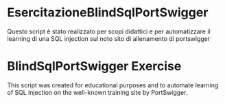 # EsercitazioneBlindSqlPortSwigger
Questo script è stato realizzato per scopi didattici e per automatizzare il learning di una SQL injection sul noto sito di allenamento di portswigger
# BlindSqlPortSwigger Exercise
This script was created for educational purposes and to automate learning of SQL injection on the well-known training site by PortSwigger.
